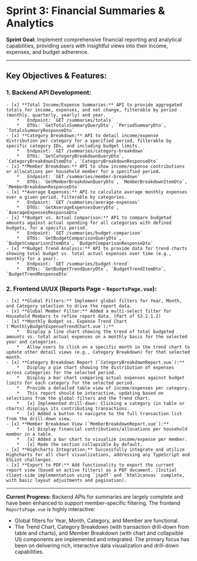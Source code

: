 # Sprint 3: Financial Summaries & Analytics

**Sprint Goal:** Implement comprehensive financial reporting and analytical capabilities, providing users with insightful views into their income, expenses, and budget adherence.

---

## Key Objectives & Features:

### 1. Backend API Development:
    - [x] **Total Income/Expense Summaries:** API to provide aggregated totals for income, expenses, and net change, filterable by period (monthly, quarterly, yearly) and year.
        *   Endpoint: `GET /summaries/totals`
        *   DTOs: `GetTotalsSummaryQueryDto`, `PeriodSummaryDto`, `TotalsSummaryResponseDto`
    - [x] **Category Breakdown:** API to detail income/expense distribution per category for a specified period, filterable by specific category IDs, and including budget limits.
        *   Endpoint: `GET /summaries/category-breakdown`
        *   DTOs: `GetCategoryBreakdownQueryDto`, `CategoryBreakdownItemDto`, `CategoryBreakdownResponseDto`
    - [x] **Member Breakdown:** API to show income/expense contributions or allocations per household member for a specified period.
        *   Endpoint: `GET /summaries/member-breakdown`
        *   DTOs: `GetMemberBreakdownQueryDto`, `MemberBreakdownItemDto`, `MemberBreakdownResponseDto`
    - [x] **Average Expenses:** API to calculate average monthly expenses over a given period, filterable by categories.
        *   Endpoint: `GET /summaries/average-expenses`
        *   DTOs: `GetAverageExpensesQueryDto`, `AverageExpensesResponseDto`
    - [x] **Budget vs. Actual Comparison:** API to compare budgeted amounts against actual spending for all categories with defined budgets, for a specific period.
        *   Endpoint: `GET /summaries/budget-comparison`
        *   DTOs: `GetBudgetComparisonQueryDto`, `BudgetComparisonItemDto`, `BudgetComparisonResponseDto`
    - [x] **Budget Trend Analysis:** API to provide data for trend charts showing total budget vs. total actual expenses over time (e.g., monthly for a year).
        *   Endpoint: `GET /summaries/budget-trend`
        *   DTOs: `GetBudgetTrendQueryDto`, `BudgetTrendItemDto`, `BudgetTrendResponseDto`

### 2. Frontend UI/UX (Reports Page - `ReportsPage.vue`):
    - [x] **Global Filters:** Implement global filters for Year, Month, and Category selection to drive the report data.
    - [x] **Global Member Filter:** Added a multi-select filter for Household Members to refine report data. (Part of S3.2.1.2)
    - [x] **Monthly Budget vs. Expense Trend Chart (`MonthlyBudgetExpenseTrendChart.vue`):**
        *   Display a line chart showing the trend of total budgeted amounts vs. total actual expenses on a monthly basis for the selected year and categories.
        *   Allow users to click on a specific month in the trend chart to update other detail views (e.g., Category Breakdown) for that selected month.
    - [x] **Category Breakdown Report (`CategoryBreakdownReport.vue`):**
        *   Display a pie chart showing the distribution of expenses across categories for the selected period.
        *   Display a bar chart comparing actual expenses against budget limits for each category for the selected period.
        *   Provide a detailed table view of income/expenses per category.
        *   This report should be interactive, updating based on selections from the global filters and the Trend Chart.
        *   [x] Implemented drill-down: Clicking a category (in table or charts) displays its contributing transactions.
        *   [x] Added a button to navigate to the full transaction list from the drill-down view.
    - [x] **Member Breakdown View (`MemberBreakdownReport.vue`):**
        *   [x] Display financial contributions/allocations per household member in a table.
        *   [x] Added a bar chart to visualize income/expense per member.
        *   [x] Made the section collapsible by default.
    - [x] **Highcharts Integration:** Successfully integrate and utilize Highcharts for all chart visualizations, addressing any TypeScript and ESLint challenges.
    - [x] **Export to PDF:** Add functionality to export the current report view (based on active filters) as a PDF document. (Initial client-side implementation using `jspdf` and `html2canvas` complete, with basic layout adjustments and pagination).

---

**Current Progress:**
Backend APIs for summaries are largely complete and have been enhanced to support member-specific filtering.
The frontend `ReportsPage.vue` is highly interactive:
*   Global filters for Year, Month, Category, and Member are functional.
*   The Trend Chart, Category Breakdown (with transaction drill-down from table and charts), and Member Breakdown (with chart and collapsible UI) components are implemented and integrated.
The primary focus has been on delivering rich, interactive data visualization and drill-down capabilities.